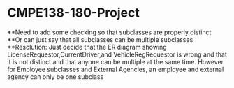 # CMPE138-180-Project
**Need to add some checking so that subclasses are properly distinct
**Or can just say that all subclasses can be multiple subclasses
**Resolution:
Just decide that the ER diagram showing LicenseRequestor,CurrentDriver,and VehicleRegRequestor is wrong and that it is not distinct and that anyone can be multiple at the same time.
However for Employee subclasses and External Agencies, an employee and external agency can only be one subclass 